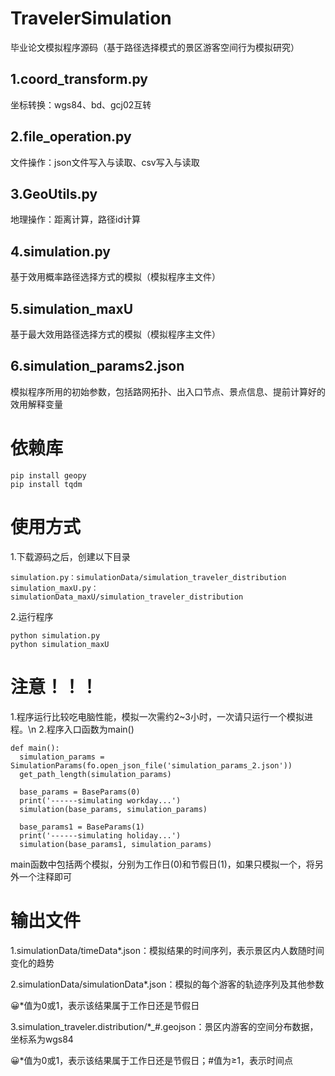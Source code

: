 # TravelerSimulation
  毕业论文模拟程序源码（基于路径选择模式的景区游客空间行为模拟研究）
## 1.coord_transform.py
  坐标转换：wgs84、bd、gcj02互转
## 2.file_operation.py
  文件操作：json文件写入与读取、csv写入与读取
## 3.GeoUtils.py
  地理操作：距离计算，路径id计算
## 4.simulation.py
  基于效用概率路径选择方式的模拟（模拟程序主文件）
## 5.simulation_maxU
  基于最大效用路径选择方式的模拟（模拟程序主文件）
## 6.simulation_params2.json
  模拟程序所用的初始参数，包括路网拓扑、出入口节点、景点信息、提前计算好的效用解释变量
# 依赖库
    pip install geopy
    pip install tqdm
# 使用方式
  1.下载源码之后，创建以下目录
  
    simulation.py：simulationData/simulation_traveler_distribution
    simulation_maxU.py：simulationData_maxU/simulation_traveler_distribution
    
  2.运行程序
  
    python simulation.py
    python simulation_maxU
    
# 注意！！！
  1.程序运行比较吃电脑性能，模拟一次需约2~3小时，一次请只运行一个模拟进程。\n
  2.程序入口函数为main()
  
    def main():
      simulation_params = SimulationParams(fo.open_json_file('simulation_params_2.json'))
      get_path_length(simulation_params)

      base_params = BaseParams(0)
      print('------simulating workday...')
      simulation(base_params, simulation_params)

      base_params1 = BaseParams(1)
      print('------simulating holiday...')
      simulation(base_params1, simulation_params)
    
  main函数中包括两个模拟，分别为工作日(0)和节假日(1)，如果只模拟一个，将另外一个注释即可
# 输出文件
  1.simulationData/timeData*.json：模拟结果的时间序列，表示景区内人数随时间变化的趋势
  
  2.simulationData/simulationData*.json：模拟的每个游客的轨迹序列及其他参数
  
  :grinning:*值为0或1，表示该结果属于工作日还是节假日
  
  3.simulation_traveler.distribution/*_#.geojson：景区内游客的空间分布数据，坐标系为wgs84
  
  :grinning:*值为0或1，表示该结果属于工作日还是节假日；#值为≥1，表示时间点
  
      
